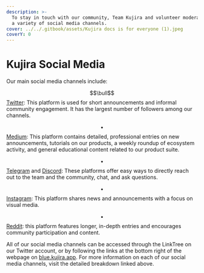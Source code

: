 ```yaml
---
description: >-
  To stay in touch with our community, Team Kujira and volunteer moderators use
  a variety of social media channels.
cover: ../../.gitbook/assets/Kujira docs is for everyone (1).jpeg
coverY: 0
---
```


# Kujira Social Media

Our main social media channels include:

$$\bull$$ [Twitter](./#twitter): This platform is used for short announcements and informal community engagement. It has the largest number of followers among our channels.

$$\bullet$$ [Medium](./#medium): This platform contains detailed, professional entries on new announcements, tutorials on our products, a weekly roundup of ecosystem activity, and general educational content related to our product suite.

$$\bullet$$ [Telegram](./#telegram) and [Discord](discord.md): These platforms offer easy ways to directly reach out to the team and the community, chat, and ask questions.

$$\bullet$$ [Instagram](./#instagram): This platform shares news and announcements with a focus on visual media.

$$\bullet$$ [Reddit](./#reddit): this platform features longer, in-depth entries and encourages community participation and content.

All of our social media channels can be accessed through the LinkTree on our Twitter account, or by following the links at the bottom right of the webpage on [blue.kujira.app](https://blue.kujira.app/swap). For more information on each of our social media channels, visit the detailed breakdown linked above.
